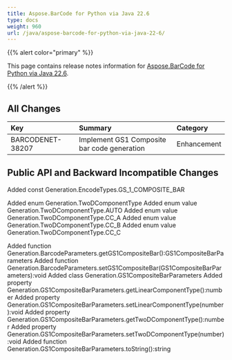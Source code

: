 ```yaml
---
title: Aspose.BarCode for Python via Java 22.6
type: docs
weight: 960
url: /java/aspose-barcode-for-python-via-java-22-6/
---
```


{{% alert color="primary" %}} 

This page contains release notes information for [Aspose.BarCode for Python via Java 22.6](https://downloads.aspose.com/barcode/python-java/new-releases/aspose.barcode-for-python-via-java-22.6/).

{{% /alert %}} 
## **All Changes**

|**Key**|**Summary**|**Category**|
| :- | :- | :- |
|BARCODENET-38207|Implement GS1 Composite bar code generation|Enhancement|

## **Public API and Backward Incompatible Changes**

Added const Generation.EncodeTypes.GS_1_COMPOSITE_BAR

Added enum Generation.TwoDComponentType
Added enum value Generation.TwoDComponentType.AUTO
Added enum value Generation.TwoDComponentType.CC_A
Added enum value Generation.TwoDComponentType.CC_B
Added enum value Generation.TwoDComponentType.CC_C

Added function Generation.BarcodeParameters.getGS1CompositeBar():GS1CompositeBarParameters
Added function Generation.BarcodeParameters.setGS1CompositeBar(GS1CompositeBarParameters):void
Added class Generation.GS1CompositeBarParameters
Added property Generation.GS1CompositeBarParameters.getLinearComponentType():number
Added property Generation.GS1CompositeBarParameters.setLinearComponentType(number):void
Added property Generation.GS1CompositeBarParameters.getTwoDComponentType():number
Added property Generation.GS1CompositeBarParameters.setTwoDComponentType(number):void
Added function Generation.GS1CompositeBarParameters.toString():string
